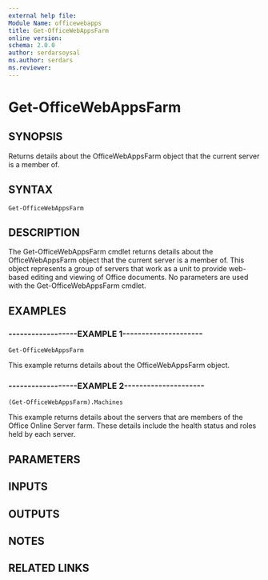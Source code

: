 ```yaml
---
external help file:
Module Name: officewebapps
title: Get-OfficeWebAppsFarm
online version:
schema: 2.0.0
author: serdarsoysal
ms.author: serdars
ms.reviewer:
---
```


# Get-OfficeWebAppsFarm

## SYNOPSIS
Returns details about the OfficeWebAppsFarm object that the current server is a member of.

## SYNTAX

```
Get-OfficeWebAppsFarm
```

## DESCRIPTION
The Get-OfficeWebAppsFarm cmdlet returns details about the OfficeWebAppsFarm object that the current server is a member of.
This object represents a group of servers that work as a unit to provide web-based editing and viewing of Office documents.
No parameters are used with the Get-OfficeWebAppsFarm cmdlet.

## EXAMPLES

### ------------------EXAMPLE 1---------------------
```
Get-OfficeWebAppsFarm
```

This example returns details about the OfficeWebAppsFarm object.

### ------------------EXAMPLE 2---------------------
```
(Get-OfficeWebAppsFarm).Machines
```

This example returns details about the servers that are members of the Office Online Server farm.
These details include the health status and roles held by each server.

## PARAMETERS

## INPUTS

## OUTPUTS

## NOTES

## RELATED LINKS
